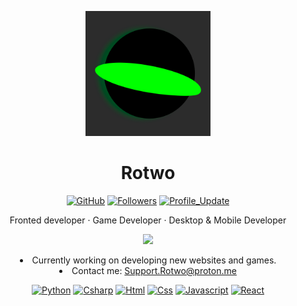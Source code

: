 <p align="center">
  <img src="https://github.com/Rotwo/Rotwo/blob/main/assets/Rotwo%20Logo%20Github.png?raw=true" width="200" />
  <h1 align="center">Rotwo</h1>
  <div align="center">
    <a href="https://github.com/rotwo" target="_blank"><img alt="GitHub" src="https://img.shields.io/badge/-@Rotwo-181717?style=flat-square&logo=GitHub&logoColor=white"></a>
    <a href="https://github.com/rotwo?tab=followers"><img alt="Followers" src="https://img.shields.io/github/followers/Rotwo?color=4C1&logo=github"></a>
    <a href="https://github.com/rotwo/rotwo" target="_blank"><img alt="Profile_Update" src="https://img.shields.io/github/last-commit/Rotwo/Rotwo?label=Profile%20update&style=fflat-square"></a>
  </div>
  <p align="center">Fronted developer · Game Developer · Desktop & Mobile Developer</p>
</p>
<p align="center">
  <img src="https://github-readme-stats.vercel.app/api?username=Rotwo&show_icons=true&theme=tokyonight" />
  <li align="center">Currently working on developing new websites and games.</li>
  <li align="center">Contact me: <a href="Support.Rotwo@proton.me">Support.Rotwo@proton.me</a></li>
</p>
<p align="center">
  <a href="https://github.com/rotwo?tab=repositories&language=python" target="_blank"><img alt="Python" src="https://img.shields.io/badge/Python-FFD43B?style=rounded-square&logo=python&logoColor=blue&color=yellow"></a>
  <a href="https://github.com/rotwo?tab=repositories&language=csharp" target="_blank"><img alt="Csharp" src="https://img.shields.io/badge/Csharp-FFD43B?style=rounded-square&logo=csharp&logoColor=white&color=purple"></a>
    <a href="https://github.com/rotwo?tab=repositories&language=html" target="_blank"><img alt="Html" src="https://img.shields.io/badge/Html-FFD43B?style=rounded-square&logo=html&logoColor=white&color=orange"></a>
      <a href="https://github.com/rotwo?tab=repositories&language=css" target="_blank"><img alt="Css" src="https://img.shields.io/badge/Css-FFD43B?style=rounded-square&logo=css&logoColor=white&color=blue"></a>
        <a href="https://github.com/rotwo?tab=repositories&language=javascript" target="_blank"><img alt="Javascript" src="https://img.shields.io/badge/Javascript-FFD43B?style=rounded-square&logo=javascript&logoColor=white&color=yellow"></a>
          <a href="https://github.com/rotwo?tab=repositories&language=javascript" target="_blank"><img alt="React" src="https://img.shields.io/badge/React-FFD43B?style=rounded-square&logo=react&logoColor=white&color=blue"></a>
</p>
